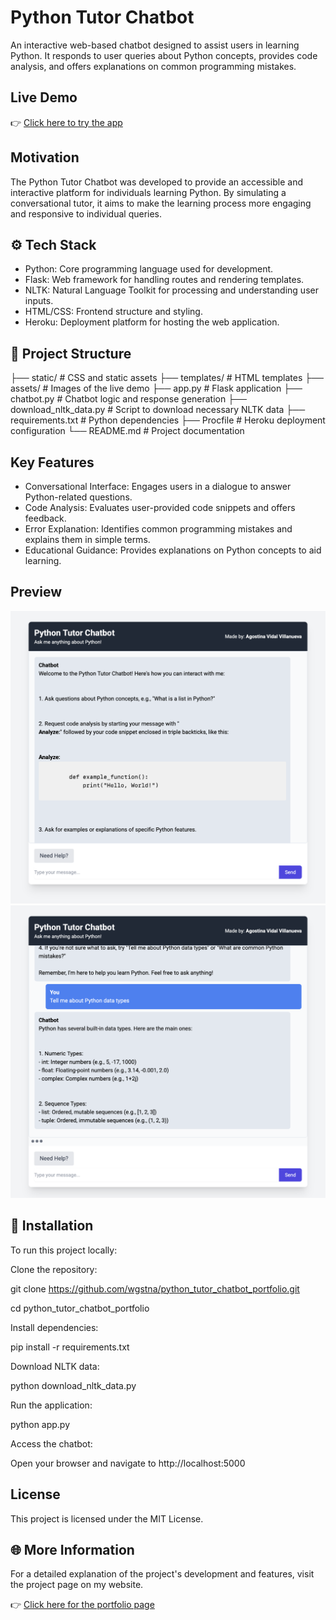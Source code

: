 # Python Tutor Chatbot

An interactive web-based chatbot designed to assist users in learning Python. It responds to user queries about Python concepts, provides code analysis, and offers explanations on common programming mistakes.

## Live Demo

👉 [Click here to try the app](https://python-tutor-chatbot-36ad1a4c04c6.herokuapp.com)


## Motivation

The Python Tutor Chatbot was developed to provide an accessible and interactive platform for individuals learning Python. By simulating a conversational tutor, it aims to make the learning process more engaging and responsive to individual queries.

## ⚙️ Tech Stack

- Python: Core programming language used for development.
- Flask: Web framework for handling routes and rendering templates.
- NLTK: Natural Language Toolkit for processing and understanding user inputs.
- HTML/CSS: Frontend structure and styling.
- Heroku: Deployment platform for hosting the web application.


## 📁 Project Structure

├── static/                  # CSS and static assets
├── templates/               # HTML templates
├── assets/                  # Images of the live demo
├── app.py                   # Flask application
├── chatbot.py               # Chatbot logic and response generation
├── download_nltk_data.py    # Script to download necessary NLTK data
├── requirements.txt         # Python dependencies
├── Procfile                 # Heroku deployment configuration
└── README.md                # Project documentation

## Key Features

- Conversational Interface: Engages users in a dialogue to answer Python-related questions.
- Code Analysis: Evaluates user-provided code snippets and offers feedback.
- Error Explanation: Identifies common programming mistakes and explains them in simple terms.
- Educational Guidance: Provides explanations on Python concepts to aid learning.

## Preview

![sample_chat](assets/chat_image_1.png)
![sample_chat](assets/chat_image_2.png)


## 🔧 Installation

To run this project locally:

Clone the repository:


git clone https://github.com/wgstna/python_tutor_chatbot_portfolio.git

cd python_tutor_chatbot_portfolio

Install dependencies:

pip install -r requirements.txt

Download NLTK data:

python download_nltk_data.py

Run the application:

python app.py

Access the chatbot:

Open your browser and navigate to http://localhost:5000

## License

This project is licensed under the MIT License.

## 🌐 More Information

For a detailed explanation of the project's development and features, visit the project page on my website.

👉 [Click here for the portfolio page](https://agostinavidalvillanueva.com/python_chatbot.html)

